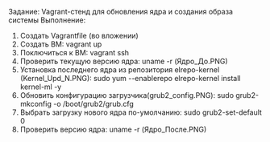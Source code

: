 Задание: Vagrant-стенд для обновления ядра и создания образа системы
Выполнение:
1) Создать Vagrantfile (во вложении)
2) Создать ВМ: vagrant up
3) Поключиться к ВМ: vagrant ssh
4) Проверить текущую версию ядра: uname -r (Ядро_До.PNG)
5) Установка последнего ядра из репозитория elrepo-kernel (Kernel_Upd_N.PNG):
sudo yum --enablerepo elrepo-kernel install kernel-ml -y
6) Обновить конфигурацию загрузчика(grub2_config.PNG):
sudo grub2-mkconfig -o /boot/grub2/grub.cfg
7) Выбрать загрузку нового ядра по-умолчанию:
sudo grub2-set-default 0
8) Проверить версию ядра: uname -r (Ядро_После.PNG)

